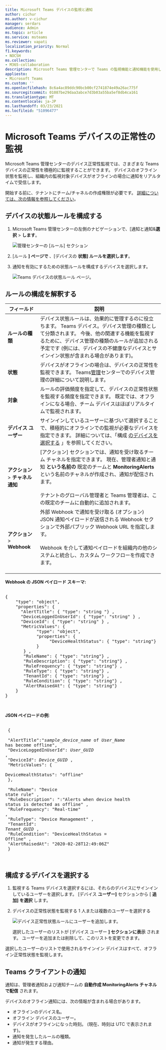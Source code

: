 ```yaml
---
title: Microsoft Teams デバイスの監視と通知
author: cichur
ms.author: v-cichur
manager: serdars
audience: Admin
ms.topic: article
ms.service: msteams
ms.reviewer: vapati
localization_priority: Normal
f1.keywords:
- NOCSH
ms.collection:
- M365-collaboration
description: Microsoft Teams 管理センターで Teams の監視機能と通知機能を使用して、Teams デバイスの正常性状態を事前に監視する方法について説明します。
appliesto:
- Microsoft Teams
ms.custom: ''
ms.openlocfilehash: 8c6a4ac89ddc90bcb00cf2741874e49a26ac775f
ms.sourcegitcommit: 01087be29daa3abce7d3b03a55ba5ef8db4ca161
ms.translationtype: MT
ms.contentlocale: ja-JP
ms.lasthandoff: 03/23/2021
ms.locfileid: "51096477"
---
```

# <a name="microsoft-teams-device-health-monitoring"></a>Microsoft Teams デバイスの正常性の監視

Microsoft Teams 管理センターのデバイス正常性監視では、さまざまな Teams デバイスの正常性を積極的に監視することができます。 デバイスのオフライン状態を監視し、組織内の監視対象デバイスがオフラインの場合に通知をリアルタイムで受信します。  

開始する前に、テナントにチーム/チャネルの作成権限が必要です。 [詳細については、次の情報を参照してください](/microsoft-365/solutions/manage-creation-of-groups?view=o365-worldwide)。

## <a name="configure-device-state-rule"></a>デバイスの状態ルールを構成する

1. Microsoft Teams 管理センターの左側のナビゲーションで、[通知と通知&**選択**  >  **します**。

   ![管理センターの [ルール] セクション](../media/select-rules.png)

2. [ルール **] ページで** 、[デバイスの **状態] ルールを選択します**。

3. 通知を有効にするための状態ルールを構成するデバイスを選択します。

    ![Teams デバイスの状態ルール ページ。](../media/device-state-rule.png )

## <a name="interpret-the-rule-configuration"></a>ルールの構成を解釈する


|フィールド |説明  |
|--------|-------------|
|**ルールの種類**   |デバイス状態ルールは、効果的に管理するのに役立ちます。 Teams デバイス。デバイス管理の種類として分類されます。 今後、他の関連する機能を監視するために、デバイス管理の種類のルールが追加される予定です (例には、デバイスの不健康なデバイスとサインイン状態が含まれる場合があります)。|
|**状態**   |デバイスがオフラインの場合は、デバイスの正常性を監視できます。 Teams[管理](../devices/device-management.md)センターでのデバイス管理の詳細について説明します。 |
|**対象**   |ルールの評価頻度を指定して、デバイスの正常性状態を監視する頻度を指定できます。 既定では、オフラインになる場合、チーム デバイスはほぼリアルタイムで監視されます。 |
|**デバイス ユーザー**   |サインインしているユーザーに基づいて選択することで、積極的にオフラインでの監視が必要なデバイスを指定できます。 詳細については、「構成 [のデバイスを選択する](#select-devices-for-configuration) 」を参照してください。 |
|**アクション**  > **チャネル通知**   |[アクション] セクションでは、通知を受け取るチーム チャネルを指定できます。 現在、管理者通知と通知 **という名前の** 既定のチームと **MonitoringAlerts** という名前のチャネルが作成され、通知が配信されます。 <BR/> <BR/> テナントのグローバル管理者と Teams 管理者は、この既定のチームに自動的に追加されます。|
|**アクション**  > **Webhook**   |外部 Webhook で通知を受け取る (オプション) JSON 通知ペイロードが送信される Webhook セクションで外部パブリック Webhook URL を指定します。 <BR/> <BR/>  Webhook を介して通知ペイロードを組織内の他のシステムと統合し、カスタム ワークフローを作成できます。<br/><br/> 

**Webhook の JSON ペイロード スキーマ:** <BR/><BR/>
<pre lang="json">{ <br/>    "type": "object",<br>    "properties": { <br/>      "AlertTitle": { "type": "string "} ,<br/>      "DeviceLoggedInUserId": { "type": "string" } ,<br/>      "DeviceId": { "type": "string" } , <br/>      "MetricValues": { <br/>            "type": "object",<br/>            "properties": { <br/>                 "DeviceHealthStatus": { "type": "string"} <br/>            } <br/>       } ,<br/>       "RuleName": { "type": "string"} ,<br/>       "RuleDescription": { "type": "string"} ,<br/>       "RuleFrequency": { "type": "string"} ,<br/>       "RuleType": { "type": "string"} ,<br/>       "TenantId": { "type": "string"} , <br/>       "RuleCondition": { "type": "string"} , <br/>       "AlertRaisedAt": { "type": "string"} <br/>    } <br/>} </pre> <br/> 

  **JSON ペイロードの例**:<br/> <br/> <pre lang="JSON">    { <br/>      "AlertTitle":"*sample_device_name* of *User_Name* has become offline",<br/>      "DeviceLoggedInUserId": *User_GUID* ,<br/>      "DeviceId": *Device_GUID* , <br/>      "MetricValues": { <br/>         DeviceHealthStatus": "offline" <br/>            }, <br/>        <br/>       "RuleName": "Device state rule" ,<br/>       "RuleDescription": ":"Alerts when device health status is detected as offline" ,<br/>       "RuleFrequency": "Real-time" ,<br/>       "RuleType": "Device Management" ,<br/>       "TenantId": *Tenant_GUID* , <br/>       "RuleCondition": "DeviceHealthStatus = Offline" , <br/>       "AlertRaisedAt": "2020-02-28T12:49:06Z" <br/>    }  </pre> <br/> 

## <a name="select-devices-for-configuration"></a>構成するデバイスを選択する

1. 監視する Teams デバイスを選択するには、それらのデバイスにサインインしているユーザーを選択します。 [デバイス **ユーザー]** セクションから [ **追加] を選択** します。

2. デバイスの正常性状態を監視する 1 人または複数のユーザーを選択する

   ![デバイス正常性状態ルールにユーザーを追加します。](../media/select-device-users.png )

   選択したユーザーのリストが [デバイス ユーザー **] セクションに表示** されます。 ユーザーを追加または削除して、このリストを変更できます。

選択したユーザーのリストで使用されるサインイン デバイスはすべて、オフライン正常性状態を監視します。

## <a name="notifications-in-teams-client"></a>Teams クライアントの通知

通知は、管理者通知および通知チームの **自動作成 MonitoringAlerts** **チャネルで配信** されます。

デバイスのオフライン通知には、次の情報が含まれる場合があります。

- オフラインのデバイス名。
- オフライン デバイスのユーザー。
- デバイスがオフラインになった時刻。 (現在、時刻は UTC で表示されます)。
- 通知を発生したルールの種類。
- 通知が発生する理由。